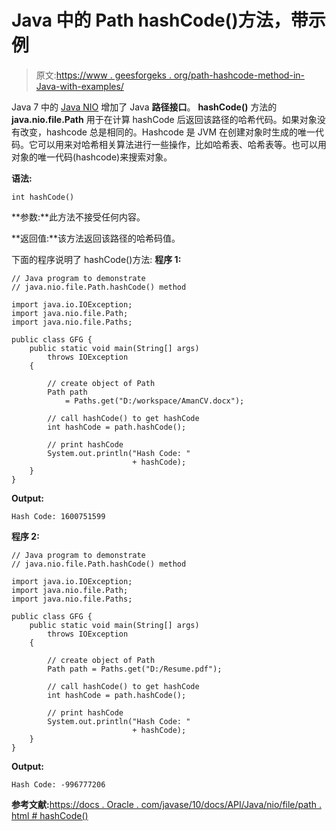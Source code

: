 # Java 中的 Path hashCode()方法，带示例

> 原文:[https://www . geesforgeks . org/path-hashcode-method-in-Java-with-examples/](https://www.geeksforgeeks.org/path-hashcode-method-in-java-with-examples/)

Java 7 中的 [Java NIO](https://www.geeksforgeeks.org/tag/java-nio-package/) 增加了 Java **路径接口**。 **hashCode()** 方法的 **java.nio.file.Path** 用于在计算 hashCode 后返回该路径的哈希代码。如果对象没有改变，hashcode 总是相同的。Hashcode 是 JVM 在创建对象时生成的唯一代码。它可以用来对哈希相关算法进行一些操作，比如哈希表、哈希表等。也可以用对象的唯一代码(hashcode)来搜索对象。

**语法:**

```
int hashCode()

```

**参数:**此方法不接受任何内容。

**返回值:**该方法返回该路径的哈希码值。

下面的程序说明了 hashCode()方法:
**程序 1:**

```
// Java program to demonstrate
// java.nio.file.Path.hashCode() method

import java.io.IOException;
import java.nio.file.Path;
import java.nio.file.Paths;

public class GFG {
    public static void main(String[] args)
        throws IOException
    {

        // create object of Path
        Path path
            = Paths.get("D:/workspace/AmanCV.docx");

        // call hashCode() to get hashCode
        int hashCode = path.hashCode();

        // print hashCode
        System.out.println("Hash Code: "
                           + hashCode);
    }
}
```

**Output:**

```
Hash Code: 1600751599

```

**程序 2:**

```
// Java program to demonstrate
// java.nio.file.Path.hashCode() method

import java.io.IOException;
import java.nio.file.Path;
import java.nio.file.Paths;

public class GFG {
    public static void main(String[] args)
        throws IOException
    {

        // create object of Path
        Path path = Paths.get("D:/Resume.pdf");

        // call hashCode() to get hashCode
        int hashCode = path.hashCode();

        // print hashCode
        System.out.println("Hash Code: "
                           + hashCode);
    }
}
```

**Output:**

```
Hash Code: -996777206

```

**参考文献:**[https://docs . Oracle . com/javase/10/docs/API/Java/nio/file/path . html # hashCode()](https://docs.oracle.com/javase/10/docs/api/java/nio/file/Path.html#hashCode())